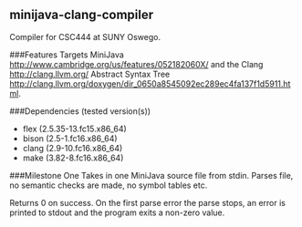 ## minijava-clang-compiler
Compiler for CSC444 at SUNY Oswego.

###Features
Targets MiniJava <http://www.cambridge.org/us/features/052182060X/> and the Clang <http://clang.llvm.org/> Abstract Syntax Tree <http://clang.llvm.org/doxygen/dir_0650a8545092ec289ec4fa137f1d5911.html>.

###Dependencies (tested version(s))
* flex (2.5.35-13.fc15.x86_64)
* bison (2.5-1.fc16.x86_64)
* clang (2.9-10.fc16.x86_64)
* make (3.82-8.fc16.x86_64)

###Milestone One
Takes in one MiniJava source file from stdin.  Parses file, no semantic checks are made, no symbol tables etc.

Returns 0 on success. On the first parse error the parse stops, an error is printed to stdout and the program exits a non-zero value.
